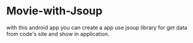 # Movie-with-Jsoup
with this android app you can create a app use jsoup library for get data from code's site and show in application.
